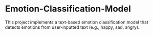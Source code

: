 # Emotion-Classification-Model
This project implements a text-based emotion classification model that detects emotions from user-inputted text (e.g., happy, sad, angry).
